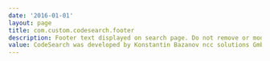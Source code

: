 ```yaml
---
date: '2016-01-01'
layout: page
title: com.custom.codesearch.footer
description: Footer text displayed on search page. Do not remove or modify this notice without agreement, please.
value: CodeSearch was developed by Konstantin Bazanov ncc solutions GmbH
---
```

